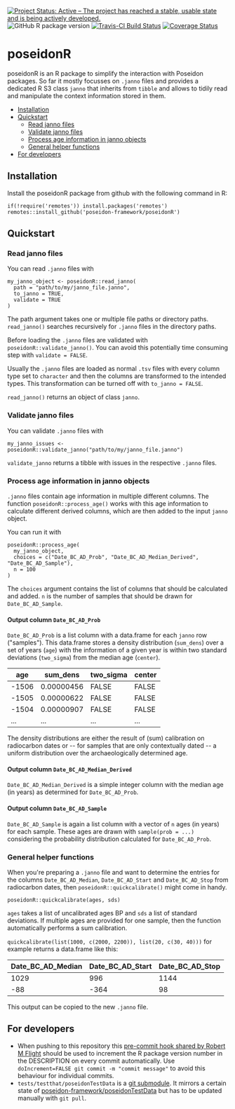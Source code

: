[![Project Status: Active – The project has reached a stable, usable state and is being actively developed.](https://www.repostatus.org/badges/latest/active.svg)](https://www.repostatus.org/#active)
![GitHub R package version](https://img.shields.io/github/r-package/v/poseidon-framework/poseidonR)
[![Travis-CI Build Status](https://travis-ci.com/poseidon-framework/poseidonR.svg?branch=master)](https://travis-ci.com/poseidon-framework/poseidonR)
[![Coverage Status](https://img.shields.io/codecov/c/github/poseidon-framework/poseidonR/master.svg)](https://codecov.io/github/poseidon-framework/poseidonR?branch=master)

# poseidonR

poseidonR is an R package to simplify the interaction with Poseidon packages. So far it mostly focusses on `.janno` files and provides a dedicated R S3 class `janno` that inherits from `tibble` and allows to tidily read and manipulate the context information stored in them.

* [Installation](#installation)
* [Quickstart](#quickstart)
  + [Read janno files](#read-janno-files)
  + [Validate janno files](#validate-janno-files)
  + [Process age information in janno objects](#process-age-information-in-janno-objects)
  + [General helper functions](#general-helper-functions)
* [For developers](#for-developers)

## Installation

Install the poseidonR package from github with the following command in R:

```
if(!require('remotes')) install.packages('remotes')
remotes::install_github('poseidon-framework/poseidonR')
```

## Quickstart

### Read janno files

You can read `.janno` files with

```
my_janno_object <- poseidonR::read_janno(
  path = "path/to/my/janno_file.janno",
  to_janno = TRUE,
  validate = TRUE
)
```

The path argument takes one or multiple file paths or directory paths. `read_janno()` searches recursively for `.janno` files in the directory paths.

Before loading the `.janno` files are validated with `poseidonR::validate_janno()`. You can avoid this potentially time consuming step with `validate = FALSE`.

Usually the `.janno` files are loaded as normal `.tsv` files with every column type set to `character` and then the columns are transformed to the intended types. This transformation can be turned off with `to_janno = FALSE`.

`read_janno()` returns an object of class `janno`.

### Validate janno files

You can validate `.janno` files with

```
my_janno_issues <- poseidonR::validate_janno("path/to/my/janno_file.janno")
```

`validate_janno` returns a tibble with issues in the respective `.janno` files.

### Process age information in janno objects

`.janno` files contain age information in multiple different columns. The function `poseidonR::process_age()` works with this age information to calculate different derived columns, which are then added to the input `janno` object. 

You can run it with

```
poseidonR::process_age(
  my_janno_object,
  choices = c("Date_BC_AD_Prob", "Date_BC_AD_Median_Derived", "Date_BC_AD_Sample"),
  n = 100
)
```

The `choices` argument contains the list of columns that should be calculated and added. `n` is the number of samples that should be drawn for `Date_BC_AD_Sample`.

#### Output column `Date_BC_AD_Prob`

`Date_BC_AD_Prob` is a list column with a data.frame for each `janno` row ("samples"). This data.frame stores a density distribution (`sum_dens`) over a set of years (`age`) with the information of a given year is within two standard deviations (`two_sigma`) from the median age (`center`). 

| age   | sum_dens   | two_sigma | center |
|-------|------------|-----------|--------|
| -1506 | 0.00000456 | FALSE     | FALSE  |
| -1505 | 0.00000622 | FALSE     | FALSE  |
| -1504 | 0.00000907 | FALSE     | FALSE  |
| ...   | ...        | ...       | ...    |

The density distributions are either the result of (sum) calibration on radiocarbon dates or -- for samples that are only contextually dated -- a uniform distribution over the archaeologically determined age.

#### Output column `Date_BC_AD_Median_Derived`

`Date_BC_AD_Median_Derived` is a simple integer column with the median age (in years) as determined for `Date_BC_AD_Prob`.

#### Output column `Date_BC_AD_Sample`

`Date_BC_AD_Sample` is again a list column with a vector of `n` ages (in years) for each sample. These ages are drawn with `sample(prob = ...)` considering the probability distribution calculated for `Date_BC_AD_Prob`.

### General helper functions

When you're preparing a `.janno` file and want to determine the entries for the columns `Date_BC_AD_Median`, `Date_BC_AD_Start` and `Date_BC_AD_Stop` from radiocarbon dates, then `poseidonR::quickcalibrate()` might come in handy.

```
poseidonR::quickcalibrate(ages, sds)
```

`ages` takes a list of uncalibrated ages BP and `sds` a list of standard deviations. If multiple ages are provided for one sample, then the function automatically performs a sum calibration. 

`quickcalibrate(list(1000, c(2000, 2200)), list(20, c(30, 40)))` for example returns a data.frame like this: 

| Date_BC_AD_Median | Date_BC_AD_Start | Date_BC_AD_Stop |
|-------------------|------------------|-----------------|
| 1029              | 996              | 1144            |
| -88               | -364             | 98              |

This output can be copied to the new `.janno` file.

## For developers

- When pushing to this repository this [pre-commit hook shared by Robert M Flight](https://rmflight.github.io/post/package-version-increment-pre-and-post-commit-hooks) should be used to increment the R package version number in the DESCRIPTION on every commit automatically. Use `doIncrement=FALSE git commit -m "commit message"` to avoid this behaviour for individual commits.
- `tests/testthat/poseidonTestData` is a [git submodule](https://github.blog/2016-02-01-working-with-submodules/). It mirrors a certain state of [poseidon-framework/poseidonTestData](https://github.com/poseidon-framework/poseidonTestData) but has to be updated manually with `git pull`.


